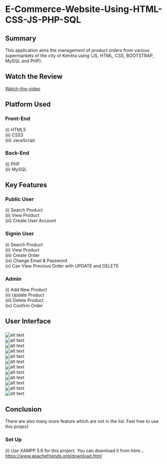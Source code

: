 # E-Commerce-Website-Using-HTML-CSS-JS-PHP-SQL

## Summary
This application aims the management of product orders from various supermarkets of the city of Kenitra using (JS, HTML, CSS, BOOTSTRAP, MySQL and PHP).
## Watch the Review
  [Watch-the-video](https://www.youtube.com/watch?v=j8i1iIm4DCY ) 
<br>
## Platform Used
### Front-End
  (i) HTML5 <br>
  (ii) CSS3 <br>
  (iii) JavaScript <br>

### Back-End
  (i) PHP <br>
  (ii) MySQL <br>

## Key Features
### Public User
(i) Search Product <br>
(ii) View Product <br>
(iii) Create User Account <br>

### Signin User
(i) Search Product <br>
(ii) View Product <br>
(iii) Create Order <br>
(iv) Change Email & Password <br>
(v) Can View Previous Order with UPDATE and DELETE <br>

### Admin
(i) Add New Product <br>
(ii) Update Product <br>
(iii) Delete Product <br>
(iv) Confirm Order <br>
## User Interface
###

![alt text](https://github.com/Anas-Hilia/E-ComerceApp/blob/master/screenshoots/pic1.PNG?raw=true) <br>
![alt text](https://github.com/Anas-Hilia/E-ComerceApp/blob/master/screenshoots/pic2.PNG?raw=true) <br>
![alt text](https://github.com/Anas-Hilia/E-ComerceApp/blob/master/screenshoots/pic3.PNG?raw=true) <br>
![alt text](https://github.com/Anas-Hilia/E-ComerceApp/blob/master/screenshoots/pic4.PNG?raw=true) <br>
![alt text](https://github.com/Anas-Hilia/E-ComerceApp/blob/master/screenshoots/pic5.PNG?raw=true) <br>
![alt text](https://github.com/Anas-Hilia/E-ComerceApp/blob/master/screenshoots/pic6.PNG?raw=true) <br>
![alt text](https://github.com/Anas-Hilia/E-ComerceApp/blob/master/screenshoots/pic7.PNG?raw=true) <br>
![alt text](https://github.com/Anas-Hilia/E-ComerceApp/blob/master/screenshoots/pic8.PNG?raw=true) <br>
![alt text](https://github.com/Anas-Hilia/E-ComerceApp/blob/master/screenshoots/pic9.PNG?raw=true) <br>
![alt text](https://github.com/Anas-Hilia/E-ComerceApp/blob/master/screenshoots/pic10.PNG?raw=true) <br>
![alt text](https://github.com/Anas-Hilia/E-ComerceApp/blob/master/screenshoots/pic11.PNG?raw=true) <br>
![alt text](https://github.com/Anas-Hilia/E-ComerceApp/blob/master/screenshoots/pic12.PNG?raw=true) <br>

  



## Conclusion
There are also many more feature which are not in the list. Feel free to use this project

### Set Up
(i) Use XAMPP 5.6 for this project. You can download it from here... https://www.apachefriends.org/download.html

